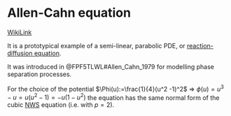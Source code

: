 # Allen-Cahn equation
[WikiLink](https://en.wikipedia.org/wiki/Allen%E2%80%93Cahn_equation)

It is a prototypical example of a semi-linear, parabolic PDE, or [reaction-diffusion equation](ReactionDiffusionSystem.md).

It was introduced in @FPF5TLWL#Allen_Cahn_1979 for modelling phase separation processes.

For the choice of the potential $\Phi(u):=\frac{1}{4}(u^2 -1)^2$ $\Rightarrow$ $\phi(u)=u^3-u=u(u^2-1)=-u(1-u^2)$ the equation has the same normal form of the cubic [NWS](NWSequation.md) equation (i.e. with $p=2$).
